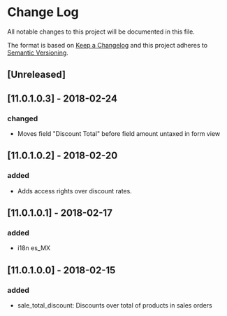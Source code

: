# Change Log
All notable changes to this project will be documented in this file.

The format is based on [Keep a Changelog](http://keepachangelog.com/)
and this project adheres to [Semantic Versioning](http://semver.org/).

## [Unreleased]

## [11.0.1.0.3] - 2018-02-24
### changed
- Moves field "Discount Total" before field amount untaxed in form view

## [11.0.1.0.2] - 2018-02-20
### added
- Adds access rights over discount rates.

## [11.0.1.0.1] - 2018-02-17
### added
- i18n es_MX

## [11.0.1.0.0] - 2018-02-15
### added
- sale_total_discount: Discounts over total of products in sales orders
